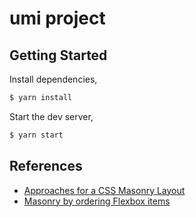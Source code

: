 # umi project

## Getting Started

Install dependencies,

```bash
$ yarn install
```

Start the dev server,

```bash
$ yarn start
```

## References

- [Approaches for a CSS Masonry Layout](https://css-tricks.com/piecing-together-approaches-for-a-css-masonry-layout/)
- [Masonry by ordering Flexbox items](https://codepen.io/didumos/pen/xNPKRJ)